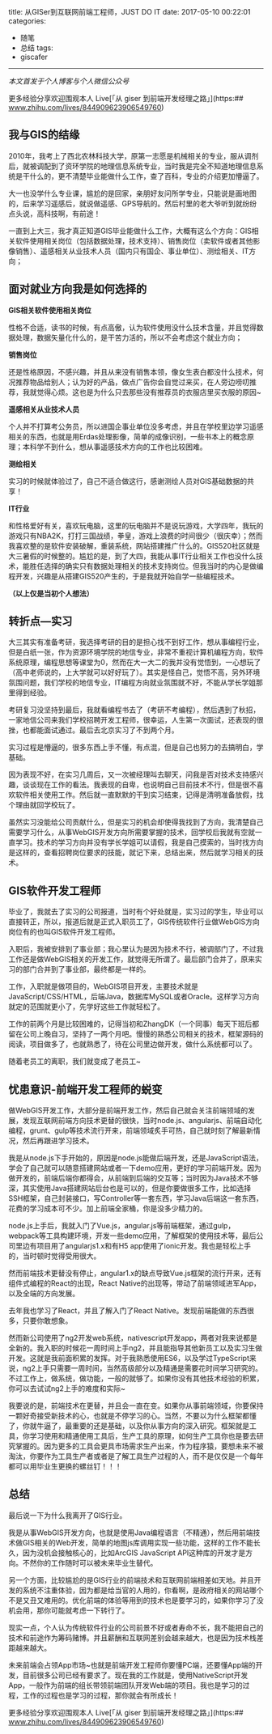 title: 从GISer到互联网前端工程师，JUST DO IT
date: 2017-05-10 00:22:01
categories:
- 随笔
- 总结
tags:
- giscafer
---

_本文首发于个人博客与个人微信公众号_

更多经验分享欢迎围观本人 Live[「从 giser 到前端开发经理之路」](https:## www.zhihu.com/lives/844909623906549760)

## 我与GIS的结缘

2010年，我考上了西北农林科技大学，原第一志愿是机械相关的专业，服从调剂后，就被调配到了资环学院的地理信息系统专业，当时我是完全不知道地理信息系统是干什么的，更不清楚毕业能做什么工作，查了百科，专业的介绍更加懵逼了。

大一也没学什么专业课，尴尬的是回家，亲朋好友问所学专业，只能说是画地图的，后来学习遥感后，就说做遥感、GPS导航的。然后村里的老大爷听到就纷纷点头说，高科技啊，有前途！

一直到上大三，我才真正知道GIS毕业能做什么工作，大概有这么个方向：GIS相关软件使用相关岗位（包括数据处理，技术支持）、销售岗位（卖软件或者其他影像销售）、遥感相关从业技术人员（国内只有国企、事业单位）、测绘相关、IT方向；

<!-- more -->

## 面对就业方向我是如何选择的

**GIS相关软件使用相关岗位**

性格不合适，读书的时候，有点高傲，认为软件使用没什么技术含量，并且觉得数据处理，数据矢量化什么的，是干苦力活的，所以不会考虑这个就业方向；

**销售岗位**

还是性格原因，不感兴趣，并且从来没有销售本领，像女生表白都没什么技术，何况推荐物品给别人；认为好的产品，做点广告你会自觉过来买，在人旁边唠叨推荐，我就觉得心烦。这也是为什么只去那些没有推荐员的衣服店里买衣服的原因~

**遥感相关从业技术人员**

个人并不打算考公务员，所以进国企事业单位没多考虑，并且在学校里边学习遥感相关的东西，也就是用Erdas处理影像，简单的成像识别，一些书本上的概念原理；本科学不到什么，想从事遥感技术方向的工作也比较困难。

**测绘相关**

实习的时候就体验过了，自己不适合做这行，感谢测绘人员对GIS基础数据的共享！

**IT行业**

和性格爱好有关，喜欢玩电脑，这里的玩电脑并不是说玩游戏，大学四年，我玩的游戏只有NBA2K，打打三国战绩，拳皇，游戏上浪费的时间很少（很庆幸）；然而我喜欢整的是软件安装破解，重装系统，网站搭建推广什么的。GIS520社区就是大三暑假的时候整的。尴尬的是，到了大四，我能从事IT行业相关工作也没什么技术，能胜任选择的确实只有数据处理相关的技术支持岗位。但我当时的内心是做编程开发，兴趣是从搭建GIS520产生的，于是我就开始自学一些编程技术。

**（以上仅是当初个人想法）**

## 转折点—实习 

大三其实有准备考研，我选择考研的目的是担心找不到好工作，想从事编程行业，但是白纸一张，作为资源环境学院的地信专业，非常不重视计算机编程方向，软件系统原理，编程思想等课堂为0，然而在大一大二的我并没有觉悟到，一心想玩了（高中老师说的，上大学就可以好好玩了）。其实是怪自己，觉悟不高，另外环境氛围问题，我们学校的地信专业，IT编程方向就业氛围就不好，不能从学长学姐那里得到经验。

考研复习没坚持到最后，我就看编程书去了（考研不考编程），然后遇到了秋招，一家地信公司来我们学校招聘开发工程师，很幸运，人生第一次面试，还表现的很挫，也都能面试通过。最后去北京实习了不到两个月。

实习过程是懵逼的，很多东西上手不懂，有点混，但是自己也努力的去搞明白，学基础。

因为表现不好，在实习几周后，又一次被经理叫去聊天，问我是否对技术支持感兴趣，谈谈现在工作的看法。我表现的自卑，也说明自己目前技术不行，但是很不喜欢软件相关使用工作。然后就一直默默的干到实习结束，记得是清明准备放假，找个理由就回学校玩了。

虽然实习没能给公司贡献什么，但是实习的机会却使得我找到了方向，我清楚自己需要学习什么，从事WebGIS开发方向所需要掌握的技术，回学校后我就有空就一直学习。技术的学习方向并没有学长学姐可以请假，我是自己摸索的，当时找方向是这样的，查看招聘岗位要求的技能，就记下来，总结出来，然后就学习相关的技术。

## GIS软件开发工程师

毕业了，我就去了实习的公司报道，当时有个好处就是，实习过的学生，毕业可以直接转正，所以，报道后就是正式入职员工了，GIS传统软件行业做WebGIS方向岗位有的也叫GIS软件开发工程师。

入职后，我被安排到了事业部；我心里认为是因为技术不行，被调部门了，不过我工作还是做WebGIS相关的开发工作，就觉得无所谓了。最后部门合并了，原来实习的部门合并到了事业部，最终都是一样的。

工作，入职就是做项目的，WebGIS项目开发，主要技术就是JavaScript/CSS/HTML，后端Java，数据库MySQL或者Oracle。这样学习方向就定的范围就更小了，先学好这些工作就轻松了。

工作的前两个月是比较困难的，记得当初和ZhangDK（一个同事）每天下班后都留在公司上晚自习，坚持了一两个月吧。慢慢的熟悉公司相关的技术，框架源码的阅读，项目做多了，也就熟悉了，待在公司里边做开发，做什么系统都可以了。

随着老员工的离职，我们就变成了老员工~

## 忧患意识-前端开发工程师的蜕变

做WebGIS开发工作，大部分是前端开发工作，然后自己就会关注前端领域的发展，发现互联网前端方向技术更替的很快，当时node.js、angularjs、前端自动化编程，grunt、gulp等技术流行开来，前端领域炙手可热，自己就时刻了解最新情况，然后再跟进学习技术。

我是从node.js下手开始的，原因是node.js能做后端开发，还是JavaScript语法，学会了自己就可以随意搭建网站或者一下demo应用，更好的学习前端开发。因为做开发的，前端后端你都得会，从前端到后端的交互等；当时因为Java技术不够深，其实使用Java搭建网站后台也是可以的，但是你要做很多工作，比如选择SSH框架，自己封装接口，写Controller等一套东西，学习Java后端这一套东西，花费的学习成本可不少。加上前端全家桶，你是没多少精力的。

node.js上手后，我就入门了Vue.js，angular.js等前端框架，通过gulp，webpack等工具构建环境，开发一些demo应用，了解框架的使用技术等，最后公司里边有项目用了angularjs1.x和有H5 app使用了ionic开发。我也是轻松上手的，当时顿时觉得受用很大。

然而前端技术更替没有停止，angular1.x的缺点导致Vue.js框架的流行开来，还有组件式编程的React的出现，React Native的出现等，带动了前端领域进军App，以及全端的方向发展。

去年我也学习了React，并且了解入门了React Native。发现前端能做的东西很多，只要你敢想象。

然而新公司使用了ng2开发web系统，nativescript开发app，两者对我来说都是全新的。我入职的时候花一周时间上手ng2，并且能指导其他新员工以及实习生做开发。这就是我前面积累的发挥。对于我熟悉使用ES6，以及学过TypeScript来说，ng2上手只需要一周时间，当然高级部分以及精通是需要花时间学习研究的。不过工作上，做系统，做功能，一般的就够了。如果你没有其他技术经验的积累，你可以去试试ng2上手的难度和实际~

我要说的是，前端技术在更替，并且会一直在变。如果你从事前端领域，你要保持一颗好奇接受新技术的心，也就是不停学习的心。当然，不要以为什么框架都懂了，你就牛逼了，最重要的还是基础，以及你从事方向的深入研究。框架就是工具，你学习使用和精通使用工具后，生产工具的原理，如何生产工具你也是要去研究掌握的。因为更多的工具会更具市场需求生产出来，作为程序猿，要想未来不被淘汰，你要作为工具生产者或者是了解工具生产过程的人，而不是仅仅是一个每年都可以用毕业生更换的螺丝钉！！！

## 总结

最后说一下为什么我离开了GIS行业。

我是从事WebGIS开发方向，也就是使用Java编程语言（不精通），然后用前端技术做GIS相关的Web开发，简单的地图js库调用实现一些功能，这样的工作不能长久，因为没机会接触核心的，比如ArcGIS JavaScript API这种库的开发才是方向。不然你的工作随时可以被未来毕业生替代。

另一个方面，比较尴尬的是GIS行业的前端技术和互联网前端相差如天地。并且开发的系统不注重体验，因为都是给当官的人用的，你看啊，是政府相关的网站哪个不是又丑又难用的。优化前端的体验等用到的技术也是要学习的，如果你学习了没机会用，那你可能就考虑一下转行了。

现实一点，个人认为传统软件行业的公司前景不好或者寿命不长，我不能把自己的技术和前途作为筹码赌博。并且薪酬和互联网差别会越来越大，也是因为技术栈差距越来越大。

未来前端会占领App市场~也就是前端开发工程师你要懂PC端，还要懂App端的开发，目前很多公司已经有要求了。现在我的工作就是，使用NativeScript开发App，一般作为前端的组长带领前端团队开发Web端的项目。我也是学习的过程，工作的过程也是学习的过程，那你就会有所成长！

更多经验分享欢迎围观本人 Live[「从 giser 到前端开发经理之路」](https:## www.zhihu.com/lives/844909623906549760)
